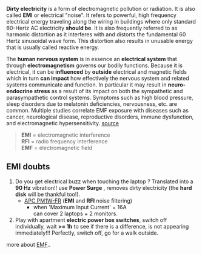 **Dirty electricity** is a form of electromagnetic pollution or radiation. It is also called **EMI** or electrical "noise". It refers to powerful, high frequency electrical energy traveling along the wiring in buildings where only standard 60-Hertz AC electricity **should be**. It is also frequently referred to as harmonic distortion as it interferes with and distorts the fundamental 60 Hertz sinusoidal wave form. This distortion also results in unusable energy that is usually called reactive energy.

The **human nervous system** is in essence an **electrical system** that through **electromagnetism** governs our bodily functions. Because it is electrical, it can be **influenced** by **outside** electrical and magnetic fields which in turn **can impact** how effectively the nervous system and related systems communicate and function. In particular it may result in **neuro-endocrine stress** as a result of its impact on both the sympathetic and parasympathetic control systems. Symptoms such as high blood pressure, sleep disorders due to melatonin deficiencies, nervousness, etc. are common. Multiple studies correlate EMF exposure with diseases such as cancer, neurological disease, reproductive disorders, immune dysfunction, and electromagnetic hypersensitivity. [source](https://saticshield.com/faq/)


>**EMI** = electromagnetic interference  
>**RFI** = radio frequency interference  
>**EMF** = electromagnetic field  

## EMI doubts
1. Do you get electrical buzz when touching the laptop ? Translated into a **90 Hz** vibration!! use **Power Surge** , removes dirty electricity (the **hard disk** will be thankful too!).  
	* [APC PM1W-FR](https://www.apc.com/shop/us/en/products/APC-Essential-SurgeArrest-1-outlet-230V-France/P-PM1W-FR) (**EMI** and **RFI** noise filtering)
		* when 'Maximum Input Current' = 16A  
	can cover 2 laptops + 2 monitors.
1. Play with apartment **electric power box switches**, switch off individually, wait **>= 1h** to see if there is a difference, is not appearing immediately!!! Perfectly, switch off, go for a walk outside.

 

more about [EMF](https://www.pipiscrew.com/2019/07/electromagnetic-waves/)..